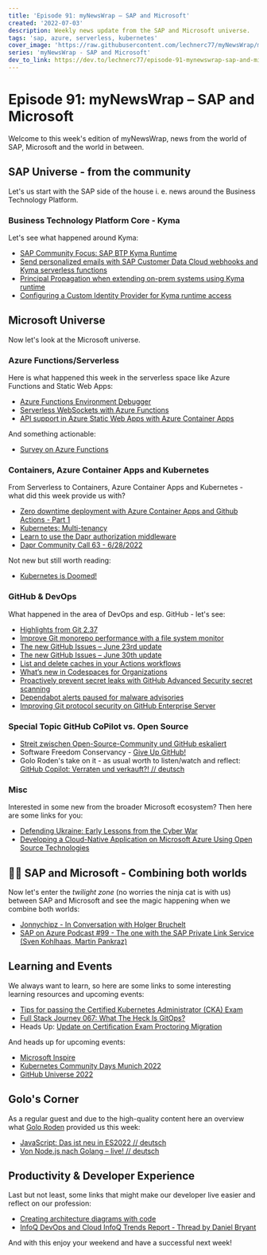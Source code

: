 ```yaml
---
title: 'Episode 91: myNewsWrap – SAP and Microsoft'
created: '2022-07-03'
description: Weekly news update from the SAP and Microsoft universe.
tags: 'sap, azure, serverless, kubernetes'
cover_image: 'https://raw.githubusercontent.com/lechnerc77/myNewsWrap/main/episodes/cover-images/Logo_small.jpg'
series: 'myNewsWrap - SAP and Microsoft'
dev_to_link: https://dev.to/lechnerc77/episode-91-mynewswrap-sap-and-microsoft-15ad
---
```


# Episode 91: myNewsWrap – SAP and Microsoft

Welcome to this week's edition of myNewsWrap, news from the world of SAP, Microsoft and the world in between.

## SAP Universe - from the community

Let's us start with the SAP side of the house i. e. news around the Business Technology Platform.

### Business Technology Platform Core - Kyma

Let's see what happened around Kyma:

* [SAP Community Focus: SAP BTP Kyma Runtime](https://blogs.sap.com/2022/06/27/sap-community-focus-sap-btp-kyma-runtime)
* [Send personalized emails with SAP Customer Data Cloud webhooks and Kyma serverless functions](https://blogs.sap.com/2022/06/28/send-personalized-emails-with-sap-customer-data-cloud-webhooks-and-kyma-serverless-functions/)
* [Principal Propagation when extending on-prem systems using Kyma runtime](https://blogs.sap.com/2022/06/29/principal-propagation-when-extending-on-prem-systems-using-kyma-runtime/)
* [Configuring a Custom Identity Provider for Kyma runtime access](https://blogs.sap.com/2022/06/29/configuring-a-custom-identity-provider-for-kyma-runtime-access/)

## Microsoft Universe

Now let's look at the Microsoft universe.

### Azure Functions/Serverless

Here is what happened this week in the serverless space like Azure Functions and Static Web Apps:

* [Azure Functions Environment Debugger](https://github.com/vjirovsky/AzFunDebugger)
* [Serverless WebSockets with Azure Functions](https://ably.com/blog/quest-for-serverless-websockets-azure-functions-adventure)
* [API support in Azure Static Web Apps with Azure Container Apps](https://docs.microsoft.com/azure/static-web-apps/apis-container-apps)

And something actionable:

* [Survey on Azure Functions](https://twitter.com/AzureFunctions/status/1542196495197147136?s=20&t=Xmqfo0kUBEomJ6v0vJxxMw)

### Containers, Azure Container Apps and Kubernetes

From Serverless to Containers, Azure Container Apps and Kubernetes - what did this week provide us with?

* [Zero downtime deployment with Azure Container Apps and Github Actions - Part 1](https://dev.to/maxx_don/zero-downtime-deployment-with-azure-container-apps-and-github-actions-part-1-25ol)
* [Kubernetes: Multi-tenancy](https://kubernetes.io/docs/concepts/security/multi-tenancy/)
* [Learn to use the Dapr authorization middleware](https://blog.baeke.info/2022/06/23/learn-to-use-the-dapr-authorization-middleware/)
* [Dapr Community Call 63 - 6/28/2022](https://youtu.be/ecFvpp24lpo)

Not new but still worth reading:

* [Kubernetes is Doomed!](https://blog.container-solutions.com/kubernetes-is-doomed)

### GitHub & DevOps

What happened in the area of DevOps and esp. GitHub - let's see:

* [Highlights from Git 2.37](https://github.blog/2022-06-27-highlights-from-git-2-37/)
* [Improve Git monorepo performance with a file system monitor](https://github.blog/2022-06-29-improve-git-monorepo-performance-with-a-file-system-monitor/)
* [The new GitHub Issues – June 23rd update](https://github.blog/changelog/2022-06-23-the-new-github-issues-june-23rd-update/)
* [The new GitHub Issues – June 30th update](https://github.blog/changelog/2022-06-30-the-new-github-issues-june-30th-update/)
* [List and delete caches in your Actions workflows](https://github.blog/changelog/2022-06-27-list-and-delete-caches-in-your-actions-workflows/)
* [What’s new in Codespaces for Organizations](https://github.blog/changelog/2022-06-27-whats-new-in-codespaces-for-organizations/)
* [Proactively prevent secret leaks with GitHub Advanced Security secret scanning](https://github.blog/2022-04-04-push-protection-github-advanced-security/)
* [Dependabot alerts paused for malware advisories](https://github.blog/changelog/2022-07-01-dependabot-alerts-paused-for-malware-advisories/)
* [Improving Git protocol security on GitHub Enterprise Server](https://github.blog/2022-06-28-improving-git-protocol-security-on-github-enterprise-server/)

### Special Topic GitHub CoPilot vs. Open Source

* [Streit zwischen Open-Source-Community und GitHub eskaliert](https://www.heise.de/amp/news/Streit-zwischen-Open-Source-Community-und-GitHub-eskaliert-7160074.html)
* Software Freedom Conservancy - [Give Up GitHub!](https://sfconservancy.org/GiveUpGitHub/)
* Golo Roden's take on it - as usual worth to listen/watch and reflect: [GitHub Copilot: Verraten und verkauft?! // deutsch](https://youtu.be/fScMM8Wl2R8)

### Misc

Interested in some new from the broader Microsoft ecosystem? Then here are some links for you:

* [Defending Ukraine: Early Lessons from the Cyber War](https://blogs.microsoft.com/on-the-issues/2022/06/22/defending-ukraine-early-lessons-from-the-cyber-war/)
* [Developing a Cloud-Native Application on Microsoft Azure Using Open Source Technologies](https://www.infoq.com/articles/cloud-native-development-azure/)

## 🐱‍👤 SAP and Microsoft - Combining both worlds

Now let's enter the _twilight zone_ (no worries the ninja cat is with us) between SAP and Microsoft and see the magic happening when we combine both worlds:

* [Jonnychipz - In Conversation with Holger Bruchelt](https://youtu.be/V2u_XTHasEc)
* [SAP on Azure Podcast #99 - The one with the SAP Private Link Service (Sven Kohlhaas, Martin Pankraz)](https://youtu.be/TsrBaEa_vJw)

## Learning and Events

We always want to learn, so here are some links to some interesting learning resources and upcoming events:

* [Tips for passing the Certified Kubernetes Administrator (CKA) Exam](https://www.thecloudonmymind.com/Tips-for-passing-the-Certified-Kubernetes-Administrator-CKA-Exam/)
* [Full Stack Journey 067: What The Heck Is GitOps?](https://packetpushers.net/podcast/full-stack-journey-067-what-the-heck-is-gitops/)
* Heads Up: [Update on Certification Exam Proctoring Migration](https://training.linuxfoundation.org/blog/update-on-certification-exam-proctoring-migration/)

And heads up for upcoming events:

* [Microsoft Inspire](https://blogs.partner.microsoft.com/mpn/microsoft-inspire-2022-register-today/)
* [Kubernetes Community Days Munich 2022](https://community.cncf.io/kcd-munich/)
* [GitHub Universe 2022](https://www.githubuniverse.com/)

## Golo's Corner

As a regular guest and due to the high-quality content here an overview what [Golo Roden](https://twitter.com/goloroden) provided us this week:

* [JavaScript: Das ist neu in ES2022 // deutsch](https://youtu.be/bf0Eq9m5hLc)
* [Von Node.js nach Golang – live! // deutsch](https://youtu.be/DgWcmQ5hV5M)

## Productivity & Developer Experience

Last but not least, some links that might make our developer live easier and reflect on our profession:

* [Creating architecture diagrams with code](https://blogs.sap.com/2022/06/29/creating-architecture-diagrams-with-code/)
* [InfoQ DevOps and Cloud InfoQ Trends Report - Thread by Daniel Bryant](https://threadreaderapp.com/thread/1540253773758464000.html)

And with this enjoy your weekend and have a successful next week!
